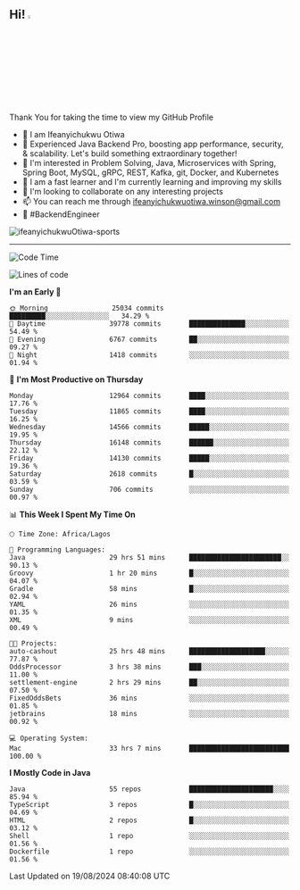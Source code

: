 <!-- BLOG-POST-LIST:START --><!-- BLOG-POST-LIST:END -->

## Hi! <img src="https://media.giphy.com/media/hvRJCLFzcasrR4ia7z/giphy.gif" width="4%"> 

Thank You for taking the time to view my GitHub Profile

- 👋 I am Ifeanyichukwu Otiwa
- 🚀 Experienced Java Backend Pro, boosting app performance, security, & scalability. Let's build something extraordinary together!
- 👀 I'm interested in Problem Solving, Java, Microservices with Spring, Spring Boot, MySQL, gRPC, REST, Kafka, git, Docker, and Kubernetes
- 🌱 I am a fast learner and I'm currently learning and improving my skills
- 💞️ I'm looking to collaborate on any interesting projects
- 📫 You can reach me through ifeanyichukwuotiwa.winson@gmail.com
- 🚀 #BackendEngineer

<p align="left" marginTop="10px"> <img src="https://komarev.com/ghpvc/?username=ifeanyichukwuOtiwa-sports&label=Profile%20views&color=0e75b6&style=for-the-badge" alt="ifeanyichukwuOtiwa-sports" /> </p>

***

<!--START_SECTION:waka-->
![Code Time](http://img.shields.io/badge/Code%20Time-2%2C798%20hrs%2029%20mins-blue)

![Lines of code](https://img.shields.io/badge/From%20Hello%20World%20I%27ve%20Written-17.5%20million%20lines%20of%20code-blue)

**I'm an Early 🐤** 

```text
🌞 Morning                25034 commits       █████████░░░░░░░░░░░░░░░░   34.29 % 
🌆 Daytime                39778 commits       ██████████████░░░░░░░░░░░   54.49 % 
🌃 Evening                6767 commits        ██░░░░░░░░░░░░░░░░░░░░░░░   09.27 % 
🌙 Night                  1418 commits        ░░░░░░░░░░░░░░░░░░░░░░░░░   01.94 % 
```
📅 **I'm Most Productive on Thursday** 

```text
Monday                   12964 commits       ████░░░░░░░░░░░░░░░░░░░░░   17.76 % 
Tuesday                  11865 commits       ████░░░░░░░░░░░░░░░░░░░░░   16.25 % 
Wednesday                14566 commits       █████░░░░░░░░░░░░░░░░░░░░   19.95 % 
Thursday                 16148 commits       ██████░░░░░░░░░░░░░░░░░░░   22.12 % 
Friday                   14130 commits       █████░░░░░░░░░░░░░░░░░░░░   19.36 % 
Saturday                 2618 commits        █░░░░░░░░░░░░░░░░░░░░░░░░   03.59 % 
Sunday                   706 commits         ░░░░░░░░░░░░░░░░░░░░░░░░░   00.97 % 
```


📊 **This Week I Spent My Time On** 

```text
🕑︎ Time Zone: Africa/Lagos

💬 Programming Languages: 
Java                     29 hrs 51 mins      ███████████████████████░░   90.13 % 
Groovy                   1 hr 20 mins        █░░░░░░░░░░░░░░░░░░░░░░░░   04.07 % 
Gradle                   58 mins             █░░░░░░░░░░░░░░░░░░░░░░░░   02.94 % 
YAML                     26 mins             ░░░░░░░░░░░░░░░░░░░░░░░░░   01.35 % 
XML                      9 mins              ░░░░░░░░░░░░░░░░░░░░░░░░░   00.49 % 

🐱‍💻 Projects: 
auto-cashout             25 hrs 48 mins      ███████████████████░░░░░░   77.87 % 
OddsProcessor            3 hrs 38 mins       ███░░░░░░░░░░░░░░░░░░░░░░   11.00 % 
settlement-engine        2 hrs 29 mins       ██░░░░░░░░░░░░░░░░░░░░░░░   07.50 % 
FixedOddsBets            36 mins             ░░░░░░░░░░░░░░░░░░░░░░░░░   01.85 % 
jetbrains                18 mins             ░░░░░░░░░░░░░░░░░░░░░░░░░   00.92 % 

💻 Operating System: 
Mac                      33 hrs 7 mins       █████████████████████████   100.00 % 
```

**I Mostly Code in Java** 

```text
Java                     55 repos            █████████████████████░░░░   85.94 % 
TypeScript               3 repos             █░░░░░░░░░░░░░░░░░░░░░░░░   04.69 % 
HTML                     2 repos             █░░░░░░░░░░░░░░░░░░░░░░░░   03.12 % 
Shell                    1 repo              ░░░░░░░░░░░░░░░░░░░░░░░░░   01.56 % 
Dockerfile               1 repo              ░░░░░░░░░░░░░░░░░░░░░░░░░   01.56 % 
```




 Last Updated on 19/08/2024 08:40:08 UTC
<!--END_SECTION:waka-->

<!--
<p align="center">
![trophy](https://github-profile-trophy.vercel.app/?username=ifeanyichukwuOtiwa-sports&theme=onedark) (https://github.com/ryo-ma/github-profile-trophy)
</p>
-->

<!---
ifeanyi-otiwa/ifeanyi-otiwa is a ✨ special ✨ repository because its `README.md` (this file) appears on your GitHub profile.
You can click the Preview link to take a look at your changes.
--->
